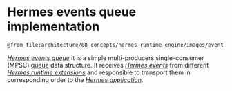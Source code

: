# Hermes events queue implementation

```kroki-excalidraw
@from_file:architecture/08_concepts/hermes_runtime_engine/images/event_queue.excalidraw
```

[*Hermes events queue*] it is a simple multi-producers
single-consumer (MPSC) [queue](https://en.wikipedia.org/wiki/Queue_(abstract_data_type)) data structure.
It receives [*Hermes events*] from different [*Hermes runtime extensions*]
and responsible to transport them in corresponding order to the [*Hermes application*].

[*Hermes events*]: ./../../05_building_block_view/hermes_engine.md#hermes-event
[*Hermes events queue*]: ./../../05_building_block_view/hermes_engine.md#hermes-events-queue
[*Hermes runtime extensions*]: ./../../05_building_block_view/hermes_engine.md#hermes-runtime-extension-hre
[*Hermes application*]: ./../../05_building_block_view/hermes_engine.md#hermes-application
